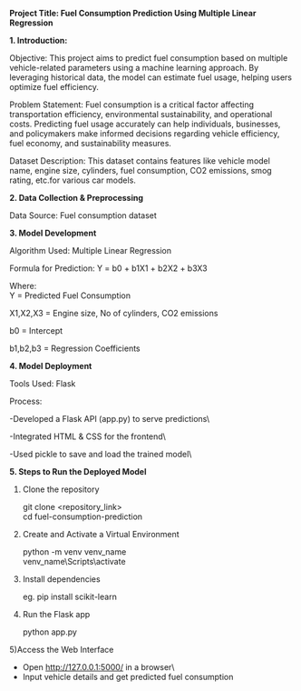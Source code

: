 **Project Title: Fuel Consumption Prediction Using Multiple Linear Regression**
 

**1. Introduction:**
  
Objective: This project aims to predict fuel consumption based on multiple vehicle-related parameters using a machine learning approach. By leveraging historical data, the 
model can estimate fuel usage, helping users optimize fuel efficiency.

Problem Statement: Fuel consumption is a critical factor affecting transportation efficiency, environmental sustainability, and operational costs. Predicting fuel usage 
accurately can help individuals, businesses, and policymakers make informed decisions regarding vehicle efficiency, fuel economy, and sustainability measures.

Dataset Description: This dataset contains features like vehicle model name, engine size, cylinders, fuel consumption, CO2 emissions, smog rating, etc.for various car 
models.
 

**2. Data Collection & Preprocessing**

Data Source: Fuel consumption dataset


**3. Model Development**
   
Algorithm Used: Multiple Linear Regression

Formula for Prediction: Y = b0 + b1X1 + b2X2 + b3X3

Where:\
Y = Predicted Fuel Consumption

X1,X2,X3 = Engine size, No of cylinders, CO2 emissions

b0 = Intercept

b1,b2,b3 = Regression Coefficients


**4. Model Deployment**

Tools Used: Flask

Process:

-Developed a Flask API (app.py) to serve predictions\

-Integrated HTML & CSS for the frontend\

-Used pickle to save and load the trained model\

**5. Steps to Run the Deployed Model**

1) Clone the repository
   
    git clone <repository_link>\
    cd fuel-consumption-prediction
   
2. Create and Activate a Virtual Environment

    python -m venv venv_name \
    venv_name\Scripts\activate
        
3) Install dependencies 

   eg. pip install scikit-learn

4) Run the Flask app

   python app.py

5)Access the Web Interface

  - Open http://127.0.0.1:5000/ in a browser\
  - Input vehicle details and get predicted fuel consumption






 
 
